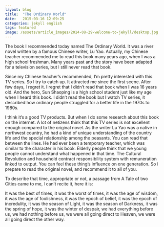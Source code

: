 ```yaml
---
layout: blog
title:  "The Ordinary World"
date:   2015-03-16 12:09:25
categories: jekyll english
tags: featured
image: /assets/article_images/2014-08-29-welcome-to-jekyll/desktop.jpg
---
```



The book I recommended today named The Ordinary World. It was a river novel written by a famous Chinese writer, Lu Yao.
Actually, my Chinese teacher recommended me to read this book many years ago, when I was a high school freshman.
Many years past and the story have been adapted for a television series, but I still never read that book.

Since my Chinese teacher’s recommended, I’m pretty interested with this TV series. So I try to catch up.
It attracted me since the first scene. After few days, I regret it.
I regret that I didn’t read that book when I was 16 years old. And the hero, Sun Shaoping is a high school student
just like my age when I heard this book. I didn’t read the book but I watch TV series, it described how ordinary people
struggled for a better life in the 1970s to 1980s.

I think it’s a good TV products. But when I do some research about this book on the internet.
A lot of netizens think that this TV series is not excellent enough compared to the original novel.
As the writer Lu Yao was a native in northwest country, he had a kind of unique understanding of the country life and the special relationship among the peasants.
You can read that between the lines. He had ever been a temporary teacher, which was similar to the character in his book.
Elderly people think that we young people cannot understand what happened in that time.
The Cultural Revolution and household contract responsibility system with remuneration linked to output.
You can feel these thing’s influence on one generation. So I prepare to read the original novel, and recommend it to all of you.

To describe that time, appropriate or not, a passage from A Tale of two Cities came to me, I can’t recite it, here it is:

It was the best of times, it was the worst of times, it was the age of wisdom, it was the age of foolishness,
it was the epoch of belief, it was the epoch of incredulity, it was the season of Light, it was the season of Darkness,
it was the spring of hope, it was the winter of despair, we had everything before us, we had nothing before us,
we were all going direct to Heaven, we were all going direct the other way.

